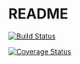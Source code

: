 # README

[![Build Status](https://travis-ci.org/Egorles/Taskmanager.svg?branch=develop)](https://travis-ci.org/Egorles/Taskmanager)

[![Coverage Status](https://coveralls.io/repos/github/Egorles/Taskmanager/badge.svg?branch=master)](https://coveralls.io/github/Egorles/Taskmanager?branch=master)